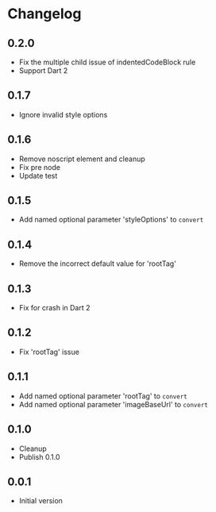 # Changelog

## 0.2.0
- Fix the multiple child issue of indentedCodeBlock rule
- Support Dart 2

## 0.1.7

- Ignore invalid style options

## 0.1.6

- Remove noscript element and cleanup
- Fix pre node
- Update test

## 0.1.5

- Add named optional parameter 'styleOptions' to `convert`

## 0.1.4

- Remove the incorrect default value for 'rootTag'

## 0.1.3

- Fix for crash in Dart 2

## 0.1.2

- Fix 'rootTag' issue

## 0.1.1

- Add named optional parameter 'rootTag' to `convert`
- Add named optional parameter 'imageBaseUrl' to `convert`

## 0.1.0

- Cleanup
- Publish 0.1.0

## 0.0.1

- Initial version
